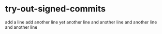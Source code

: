 # try-out-signed-commits

add a line
add another line
yet another line
and another line
and another line
and another line
